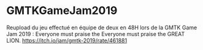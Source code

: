 # GMTKGameJam2019
Reupload du jeu effectué en équipe de deux en 48H lors de la GMTK Game Jam 2019 : Everyone must praise the Everyone must praise the GREAT LION. https://itch.io/jam/gmtk-2019/rate/461881
